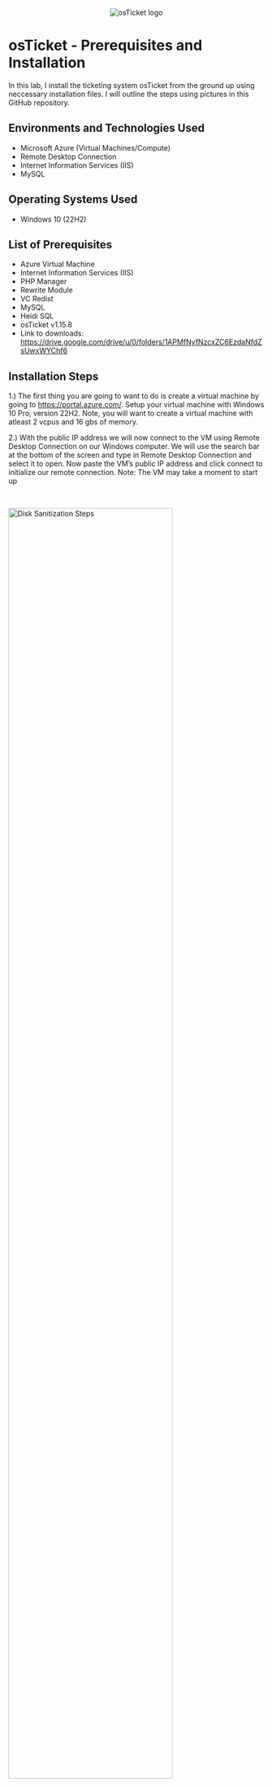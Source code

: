 <p align="center">
<img src="https://i.imgur.com/Clzj7Xs.png" alt="osTicket logo"/>
</p>

<h1>osTicket - Prerequisites and Installation</h1>
In this lab, I install the ticketing system osTicket from the ground up using neccessary installation files. I will outline the steps using pictures in this GitHub repository. <br />



<h2>Environments and Technologies Used</h2>

- Microsoft Azure (Virtual Machines/Compute)
- Remote Desktop Connection
- Internet Information Services (IIS)
- MySQL

<h2>Operating Systems Used </h2>

- Windows 10</b> (22H2)

<h2>List of Prerequisites</h2>

- Azure Virtual Machine
- Internet Information Services (IIS)
- PHP Manager
- Rewrite Module
- VC Redist
- MySQL
- Heidi SQL
- osTicket v1.15.8
- Link to downloads: https://drive.google.com/drive/u/0/folders/1APMfNyfNzcxZC6EzdaNfdZsUwxWYChf6


<h2>Installation Steps</h2>


1.) The first thing you are going to want to do is create a virtual machine by going to https://portal.azure.com/. Setup your virtual machine with Windows 10 Pro, version 22H2. Note, you will want to create a virtual machine with atleast 2 vcpus and 16 gbs of memory.

2.) With the public IP address we will now connect to the VM using Remote Desktop Connection on our Windows computer. We will use the search bar at the bottom of the screen and type in Remote Desktop Connection and select it to open. Now paste the VM’s public IP address and click connect to initialize our remote connection. Note: The VM may take a moment to start up
 
</p>
<br />

<p>
<img src="https://i.imgur.com/SBd2kxK.png" height="80%" width="80%" alt="Disk Sanitization Steps"/>
</p>
<p>
<p>
<img src="https://i.imgur.com/0no6NJM.png" height="40%" width="40%" alt="Disk Sanitization Steps"/>
</p>
<p>

  
3.) Once completed, we will click on the “More choices” option and “Use a different account.” Now log in using the credentials we made when setting up the VM and click “Ok”


<p>
<img src="https://i.imgur.com/d0GqyIh.png" height="40%" width="40%" alt="Disk Sanitization Steps"/>
</p>
<p>
  
<p>
<img src="https://i.imgur.com/3DaExaS.png" height="40%" width="40%" alt="Disk Sanitization Steps"/>
</p>
<p>

  
4.) To start we will need to enable Internet Information Services (IIS). To do this open the Control Panel -> Programs -> Turn Windows Features On or Off. 

 - We will then check Internet Information Services and expand it, expand World Wide Web Services, and Application Development Features. Check the CGI box. Now under Common HTTP Features check HTTP Redirection and WebDAV Publishing and click ok. Then IIS will be installed.


[X] CGI
[X] Common HTTP Features
  
<p>
<img src="https://i.imgur.com/kwYoh4V.png" height="40%" width="40%" alt="Disk Sanitization Steps"/>
</p>
<p>

<p>
<img src="https://i.imgur.com/wyBnhq6.png" height="40%" width="40%" alt="Disk Sanitization Steps"/>
</p>
<p>


***NOTE*** Make sure all Common HTTP Features are checked.
 
 
5.) Next is to test the connectivity to the web server which can be done by opening a web browser and type 127.0.0.1 and it should look like this
  
<p>
<img src="https://imgur.com/eICujoq.png" height="40%" width="40%" alt="Disk Sanitization Steps"/>
</p>
<p>
  
  
  
  
6.) Now it’s time to make use of the installations, we will start with downloading and installing PHP Manager. Click Open File on the top right corner and install with default settings, agreeing to the License Agreement.
<p>
<img src="https://i.imgur.com/Qi3JgOy.png" height="40%" width="40%" alt="Disk Sanitization Steps"/>
</p>
<p>

  
7.) Install rewrite_amd64_en-US.msi and open the file using the same method. We will agree to the license agreement and click finish
<p>
<img src="https://i.imgur.com/x5ptpWe.png" height="40%" width="40%" alt="Disk Sanitization Steps"/>
</p>
<p>

  
8.) After a successful installation of Rewrite Module we will open up file explorer, go to This Pc > Windows (C:) and create a folder named PHP which we will use to extract the contents of the PHP zip file which can be found in This PC > Downloads
<p>
<img src="https://i.imgur.com/WbGdbVO.png" height="40%" width="40%" alt="Disk Sanitization Steps"/>
</p>
<p>


9.) After created we will download and install the Redist executable (.exe)
  
  !! ATTENTION !!
If this appears, choose to “Keep” the file:
  
<p>
<img src="https://imgur.com/xZv1Yhw.png" height="40%" width="40%" alt="Disk Sanitization Steps"/>
</p>
<p>
  
<p>
<img src="https://imgur.com/YwBhqo0.png" height="40%" width="40%" alt="Disk Sanitization Steps"/>
</p>
<p>


10.) Once you have downloaded and extracted the zip file into the PHP folder on the C drive, download and install the VC_redist.x86.exe from the installation files. Go through the setup wizard to finish setting up and installing the VC_redist.x86.exe. 
<p>
<img src="https://i.imgur.com/4RO41Qx.png" height="40%" width="40%" alt="Disk Sanitization Steps"/>
</p>
<p>


11.) Download and install php-7.3.8, right click it and extract all into the PHP folder we just created in the C drive.

 - Download and install mysql-5.5.62, open the file, accept the agreement, do a typical install. Ensure “Launch the MySQL Instance Configuration Wizard” is checked and click finish.
 - Make sure to click standard configuration, install as windows service, and create a username and password for the root account. Next > Execute > Finish. This will install osTicket’s database to store data and tickets.

<p>
<img src="https://i.imgur.com/PdNVV4Q.png" height="40%" width="40%" alt="Disk Sanitization Steps"/>
</p>
<p>


  
<p>
<img src="https://i.imgur.com/1lQnARR.png" height="40%" width="40%" alt="Disk Sanitization Steps"/>
</p>
<p>

  
11.) Go to the start menu and search for IIS, right click it and run as an administrator
 - Navigate to the PHP Manager button and double click to Register new PHP version. Path the install to the PHP folder we made within the C: drive, and click the PHP executable (.exe) and click ok
 - Give the server a quick restart and continue 

<p>
<img src="https://i.imgur.com/pjdn5c3.png" height="40%" width="40%" alt="Disk Sanitization Steps"/>
</p>
<p>

<p>
<img src="https://i.imgur.com/cMGFovJ.png" height="40%" width="40%" alt="Disk Sanitization Steps"/>
</p>
<p>

  
12.) Download will be the osTicket zip file, open the file and drag the upload file into the C: > inetpub > wwwroot. Then rename upload to osTicket. Open IIS and give the server a restart.

  
<p>
<img src="https://i.imgur.com/UEpnaTM.png" height="40%" width="40%" alt="Disk Sanitization Steps"/>
</p>
<p>

  
12.) Within IIS in the connections section open Sites > Default Web Site > osTicket and under Actions tab click Browse *:00 (http). This should take us to our osTicket homepage

  
<p>
<img src="https://i.imgur.com/TxSdyZl.png" height="40%" width="40%" alt="Disk Sanitization Steps"/>
</p>
<p>

  
13.) Go under the osTicket folder in the connections tab of IIS and click PHP manager > Enable or Disable extension. Enable the following extensions: php_imap.dll, php_intl.dll, php_opcache.dll

<p>
<img src="https://i.imgur.com/HARG5Pb.png" height="40%" width="40%" alt="Disk Sanitization Steps"/>
</p>
<p>

  
14.) Navigate to This PC > C: > inetpub > wwwroot > osTIcket > include. Rename “ost-sampleconfig.php” to ost-config.php

15.) Next is to change the permissions of ost-config.php. Right click it, Properties > Security > Advanced > Disable inheritance > Remove all inherited permissions from this object > Apply.

  
<p>
<img src="https://i.imgur.com/7z5HBoV.png" height="40%" width="40%" alt="Disk Sanitization Steps"/>
</p>
<p>

  
16.) Add permissions > Select a principle > (type everyone into object name box) Check Names > Ok > Full control > Ok > Apply > Ok

17.) Go to our browser > Continue. Now download and install HeidiSQL and run the executable and select the default configurations and finish.

18.) Inside HeidiSQL click new, and enter the credentials and right click unnamed to create a new database

<p>
<img src="https://i.imgur.com/OjnEH7k.png" height="40%" width="40%" alt="Disk Sanitization Steps"/>
</p>
<p>

  
19.) All that’s left is to clean up. Go to C: > inetpub > wwwroot > include ost-config.php > Properties > Security > Advanced > Everyone > Edit. Only have Read & execute and read enabled. Apply. 
<p>
<img src="https://i.imgur.com/dITLQKY.png" height="40%" width="40%" alt="Disk Sanitization Steps"/>
</p>
<p>
 
20.) With that done we have completed the prequisites and installation for osTicket!
  
<p>
<img src="https://i.imgur.com/pN5jDKa.png" height="40%" width="40%" alt="Disk Sanitization Steps"/>
</p>
<p>
  
 
